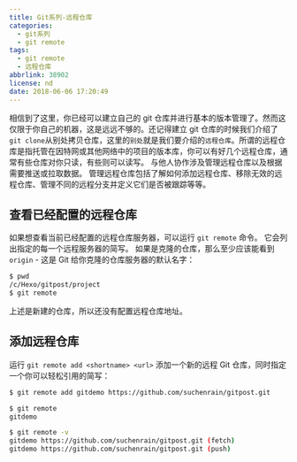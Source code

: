 ```yaml
---
title: Git系列-远程仓库
categories:
  - git系列
  - git remote
tags:
  - git remote
  - 远程仓库
abbrlink: 38902
license: nd
date: 2018-06-06 17:20:49
---
```


相信到了这里，你已经可以建立自己的 git 仓库并进行基本的版本管理了。然而这仅限于你自己的机器，这是远远不够的。还记得建立 git 仓库的时候我们介绍了`git clone`从别处拷贝仓库，这里的`别处`就是我们要介绍的`远程仓库`。所谓的远程仓库是指托管在因特网或其他网络中的项目的版本库，你可以有好几个远程仓库，通常有些仓库对你只读，有些则可以读写。 与他人协作涉及管理远程仓库以及根据需要推送或拉取数据。 管理远程仓库包括了解如何添加远程仓库、移除无效的远程仓库、管理不同的远程分支并定义它们是否被跟踪等等。

## 查看已经配置的远程仓库

如果想查看当前已经配置的远程仓库服务器，可以运行 `git remote` 命令。 它会列出指定的每一个远程服务器的简写。 如果是克隆的仓库，那么至少应该能看到 `origin` - 这是 Git 给你克隆的仓库服务器的默认名字：

```bash
$ pwd
/c/Hexo/gitpost/project
$ git remote
```

上述是新建的仓库，所以还没有配置远程仓库地址。

## 添加远程仓库

运行 `git remote add <shortname> <url>` 添加一个新的远程 Git 仓库，同时指定一个你可以轻松引用的简写：

```bash
$ git remote add gitdemo https://github.com/suchenrain/gitpost.git

$ git remote
gitdemo

$ git remote -v
gitdemo https://github.com/suchenrain/gitpost.git (fetch)
gitdemo https://github.com/suchenrain/gitpost.git (push)
```
